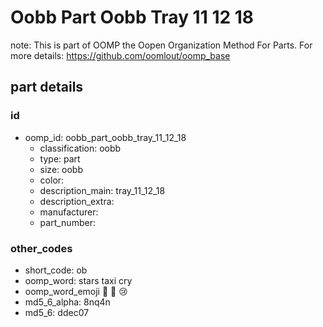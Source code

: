# Oobb Part Oobb Tray 11 12 18  

note: This is part of OOMP the Oopen Organization Method For Parts. For more details: https://github.com/oomlout/oomp_base

##  part details





### id
* oomp_id: oobb_part_oobb_tray_11_12_18
  * classification: oobb
  * type: part
  * size: oobb
  * color: 
  * description_main: tray_11_12_18
  * description_extra: 
  * manufacturer: 
  * part_number: 

### other_codes
* short_code: ob
* oomp_word: stars taxi cry
* oomp_word_emoji :stars: :taxi: :cry:
* md5_6_alpha: 8nq4n
* md5_6: ddec07